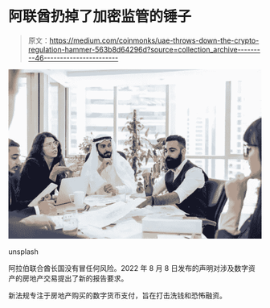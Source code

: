 # 阿联酋扔掉了加密监管的锤子

> 原文：<https://medium.com/coinmonks/uae-throws-down-the-crypto-regulation-hammer-563b8d64296d?source=collection_archive---------46----------------------->

![](img/9b0c677dc17ee7afd1e36b136da0805c.png)

unsplash

阿拉伯联合酋长国没有冒任何风险。2022 年 8 月 8 日发布的声明对涉及数字资产的房地产交易提出了新的报告要求。

新法规专注于房地产购买的数字货币支付，旨在打击洗钱和恐怖融资。
